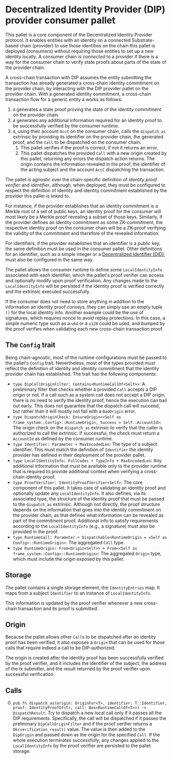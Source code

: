 # Decentralized Identity Provider (DIP) provider consumer pallet

This pallet is a core component of the Decentralized Identity Provider protocol.
It enables entities with an identity on a connected Substrate-based chain (provider) to use those identities on the chain this pallet is deployed (consumers) without requiring those entities to set up a new identity locally.
A consumer chain is *connected* to a provider if there is a way for the consumer chain to verify state proofs about parts of the state of the provider chain.

A cross-chain transaction with DIP assumes the entity submitting the transaction has already generated a cross-chain identity commitment on the provider chain, by interacting with the DIP provider pallet on the provider chain.
With a generated identity commitment, a cross-chain transaction flow for a generic entity `A` works as follows:

1. `A` generates a state proof proving the state of the identity commitment on the provider chain.
2. `A` generates any additional information required for an identity proof to be successfully verified by the consumer runtime.
3. `A`, using their account `AccC` on the consumer chain, calls the `dispatch_as` extrinsic by providing its identifier on the provider chain, the generated proof, and the `Call` to be dispatched on the consumer chain.
   1. This pallet verifies if the proof is correct, if not it returns an error.
   2. This pallet dispatches the provided `Call` with a new origin created by this pallet, returning any errors the dispatch action returns. The origin contains the information revealed in the proof, the identifier of the acting subject and the account `AccC` dispatching the transaction.

The pallet is agnostic over the chain-specific definition of *identity proof verifier* and *identifier*, although, when deployed, they must be configured to respect the definition of identity and identity commitment established by the provider this pallet is linked to.

For instance, if the provider establishes that an identity commitment is a Merkle root of a set of public keys, an identity proof for the consumer will most likely be a Merkle proof revealing a subset of those keys.
Similarly, if the provider defines an identity commitment as some ZK-commitment, the respective identity proof on the consumer chain will be a ZK-proof verifying the validity of the commitment and therefore of the revealed information.

For identifiers, if the provider establishes that an identifier is a public key, the same definition must be used in the consumer pallet.
Other definitions for an identifier, such as a simple integer or a [Decentralized Identifier (DID)](https://www.w3.org/TR/did-core/), must also be configured in the same way.

The pallet allows the consumer runtime to define some `LocalIdentityInfo` associated with each identifier, which the pallet's proof verifier can access and optionally modify upon proof verification.
Any changes made to the `LocalIdentityInfo` will be persisted if the identity proof is verified correctly and the extrinsic executed successfully.

If the consumer does not need to store anything in addition to the information an identity proof conveys, they can simply use an empty tuple `()` for the local identity info.
Another example could be the use of signatures, which requires nonce to avoid replay protections.
In this case, a simple numeric type such as a `u64` or a `u128` could be used, and bumped by the proof verifies when validating each new cross-chain transaction proof.

## The `Config` trait

Being chain-agnostic, most of the runtime configurations must be passed to the pallet's `Config` trait.
Nevertheless, most of the types provided must reflect the definition of identity and identity commitment that the identity provider chain has established.
The trait has the following components:

* `type DipCallOriginFilter: Contains<RuntimeCallOf<Self>>`: A preliminary filter that checks whether a provided `Call` accepts a DIP origin or not. If a call such as a system call does not accept a DIP origin, there is no need to verify the identity proof, hence the execution can bail out early. This does not guarantee that the dispatch call will succeed, but rather than it will mostly not fail with a `BadOrigin` error.
* `type DispatchOriginCheck: EnsureOrigin<<Self as frame_system::Config>::RuntimeOrigin, Success = Self::AccountId>`: The origin check on the `dispatch_as` extrinsic to verify that the caller is authorized to call the extrinsic. If successful, the check must return a `AccountId` as defined by the consumer runtime.
* `type Identifier: Parameter + MaxEncodedLen`: The type of a subject identifier. This must match the definition of `Identifier` the identity provider has defined in their deployment of the provider pallet.
* `type LocalIdentityInfo: FullCodec + TypeInfo + MaxEncodedLen`: Any additional information that must be available only to the provider runtime that is required to provide additional context when verifying a cross-chain identity proof.
* `type ProofVerifier: IdentityProofVerifier<Self>`: The core component of this pallet. It takes care of validating an identity proof and optionally update any `LocalIdentityInfo`. It also defines, via its associated type, the structure of the identity proof that must be passed to the `dispatch_as` extrinsic. Although not directly, the proof structure depends on the information that goes into the identity commitment on the provider chain, as that defines what information can be revealed as part of the commitment proof. Additional info to satisfy requirements according to the `LocalIdentityInfo` (e.g., a signature) must also be provided in the proof.
* `type RuntimeCall: Parameter + Dispatchable<RuntimeOrigin = <Self as Config>::RuntimeOrigin>`: The aggregated `Call` type.
* `type RuntimeOrigin: From<Origin<Self>> + From<<Self as frame_system::Config>::RuntimeOrigin>`: The aggregated `Origin` type, which must include the origin exposed by this pallet.

## Storage

The pallet contains a single storage element, the `IdentityEntries` map.
It maps from a subject `Identifier` to an instance of `LocalIdentityInfo`.

This information is updated by the proof verifier whenever a new cross-chain transaction and its proof is submitted.

## Origin

Because the pallet allows other `Call`s to be dispatched after an identity proof has been verified, it also exposes a `Origin` that can be used for those calls that require indeed a call to be DIP-authorized.

The origin is created after the identity proof has been successfully verified by the proof verifier, and it includes the identifier of the subject, the address of the tx submitter, and the result returned by the proof verifier upon successful verification.

## Calls

0. `pub fn dispatch_as(origin: OriginFor<T>, identifier: T::Identifier, proof: IdentityProofOf<T>, call: Box<RuntimeCallOf<T>>) -> DispatchResult`: Try to dispatch a new local call only if it passes all the DIP requirements. Specifically, the call will be dispatched if it passes the preliminary `DipCallOriginFilter` and if the proof verifier returns a `Ok(verification_result)` value. The value is then added to the `DipOrigin` and passed down as the origin for the specified `Call`. If the whole execution terminates successfully, any changes applied to the `LocalIdentityInfo` by the proof verifier are persisted to the pallet storage.
